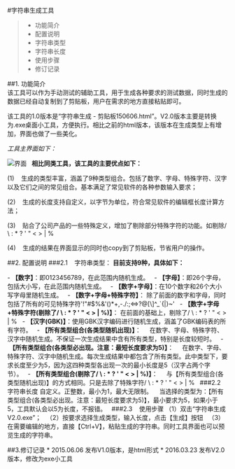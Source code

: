 #字符串生成工具
>- 功能简介
>- 配置说明
>- 字符串类型
>- 字符串长度
>- 使用步骤
>- 修订记录  

##1. 功能简介  
该工具可以作为手动测试的辅助工具，用于生成各种要求的测试数据，同时生成的数据已经自动复制到了剪贴板，用户在需求的地方直接粘贴即可。

该工具的1.0版本是“字符串生成 - 剪贴板150606.html”。V2.0版本主要是转换为.exe桌面小工具，方便执行。相比之前的html版本，该版本在生成类型上有增加，界面也做了一些美化。  

*工具主界面如下：*   

![界面](https://i.imgur.com/VYDPgVK.jpg)
 
**相比同类工具，该工具的主要优点如下：**    

(1)    生成的类型丰富，涵盖了9种类型组合。包括了数字、字母、特殊字符、汉字以及它们之间的常见组合。基本满足了常见软件的各种参数输入要求；  

(2)    生成的长度支持自定义，以字节为单位，符合常见软件的编辑框长度计算方法；  

(3)    贴合了公司产品的一些特殊定义，增加了剔除部分特殊字符的功能。如剔除/ \\ : * ? \' \" < > | %  

(4)    生成的结果在界面显示的同时也copy到了剪贴板，节省用户的操作。  

##2. 配置说明
###2.1    字符串类型：
**目前支持9种，具体如下：**  

- **【数字】**：即0123456789，在此范围内随机生成。  
- **【字母】**：即26个字母，包括大小写，在此范围内随机生成。  
- **【数字+字母】**：在10个数字和26个大小写字母里随机生成。  
- **【数字+字母+特殊字符】**： 除了前面的数字和字母，同时包括了所有的可见特殊字符'!"#$%&\'()*+,-./:;<=>?@[\\]^_`{|}~'  
- **【数字+字母+特殊字符(剔除了/ \\ : * ? \' \" < > | %)】**： 在前面的基础上，剔除了/ \\ : * ? \' \" < > | %  
- **【汉字(GBK)】**：使用GBK汉字编码进行随机生成，涵盖了GBK编码表的所有字符。  
- **【所有类型组合(各类型随机出现)】**：  
  在数字、字母、特殊字符、汉字中随机生成。不保证一次生成结果中含有所有类型，特别是长度较短时。  
- **【所有类型组合(各类型必出现。注意：最短长度要求为5)】**：  
  在数字、字母、特殊字符、汉字中随机生成。每次生成结果中都包含了所有类型。此中类型下，要求长度至少为5，因为这四种类型各出现一次的最小长度是5（汉字占两个字节）。  
- **【所有类型组合(剔除了/ \\ : * ? \' \" < > | %)】**：  
  与【所有类型组合(各类型随机出现)】的方式相同。只是去除了特殊字符/ \\ : * ? \' \" < > | %  
###2.2 字符串长度
自定义。正整数，最小为1，最大无限制。   
当选择的类型为：【所有类型组合(各类型必出现。注意：最短长度要求为5)】，最小要求为5，如果小于5，工具默认会以5为长度，不报错。  
###2.3    使用步骤
（1）双击“字符串生成V2.0.exe”；  
（2）按要求选择生成类型，输入长度，点击【生成】按钮  
（3）在需要编辑的地方，直接【Ctrl+V】，粘贴生成的字符串。同时工具界面也可以预览生成的字符串。  

##3.修订记录
* 2015.06.06 发布V1.0版本，是html形式
* 2016.03.23 发布V2.0版本，修改为exe小工具

